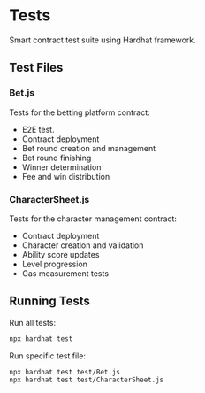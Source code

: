 # Tests

Smart contract test suite using Hardhat framework.

## Test Files

### Bet.js
Tests for the betting platform contract:
- E2E test.
- Contract deployment
- Bet round creation and management
- Bet round finishing
- Winner determination
- Fee and win distribution

### CharacterSheet.js
Tests for the character management contract:
- Contract deployment
- Character creation and validation
- Ability score updates
- Level progression
- Gas measurement tests

## Running Tests

Run all tests:
```bash
npx hardhat test
```

Run specific test file:
```bash
npx hardhat test test/Bet.js
npx hardhat test test/CharacterSheet.js
```